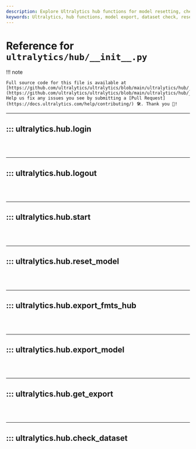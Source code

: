 ```yaml
---
description: Explore Ultralytics hub functions for model resetting, checking datasets, model exporting and more. Easy-to-follow instructions provided.
keywords: Ultralytics, hub functions, model export, dataset check, reset model, YOLO Docs
---
```


# Reference for `ultralytics/hub/__init__.py`

!!! note

    Full source code for this file is available at [https://github.com/ultralytics/ultralytics/blob/main/ultralytics/hub/__init__.py](https://github.com/ultralytics/ultralytics/blob/main/ultralytics/hub/__init__.py). Help us fix any issues you see by submitting a [Pull Request](https://docs.ultralytics.com/help/contributing/) 🛠️. Thank you 🙏!

---
## ::: ultralytics.hub.login
<br><br>

---
## ::: ultralytics.hub.logout
<br><br>

---
## ::: ultralytics.hub.start
<br><br>

---
## ::: ultralytics.hub.reset_model
<br><br>

---
## ::: ultralytics.hub.export_fmts_hub
<br><br>

---
## ::: ultralytics.hub.export_model
<br><br>

---
## ::: ultralytics.hub.get_export
<br><br>

---
## ::: ultralytics.hub.check_dataset
<br><br>
